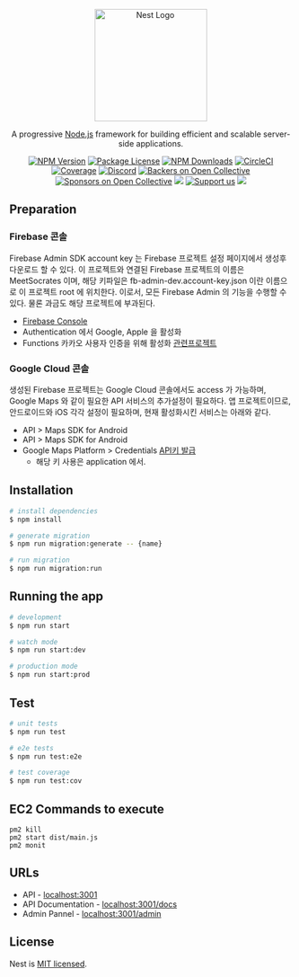 <p align="center">
  <a href="http://nestjs.com/" target="blank"><img src="https://nestjs.com/img/logo-small.svg" width="200" alt="Nest Logo" /></a>
</p>

[circleci-image]: https://img.shields.io/circleci/build/github/nestjs/nest/master?token=abc123def456
[circleci-url]: https://circleci.com/gh/nestjs/nest

  <p align="center">A progressive <a href="http://nodejs.org" target="_blank">Node.js</a> framework for building efficient and scalable server-side applications.</p>
    <p align="center">
<a href="https://www.npmjs.com/~nestjscore" target="_blank"><img src="https://img.shields.io/npm/v/@nestjs/core.svg" alt="NPM Version" /></a>
<a href="https://www.npmjs.com/~nestjscore" target="_blank"><img src="https://img.shields.io/npm/l/@nestjs/core.svg" alt="Package License" /></a>
<a href="https://www.npmjs.com/~nestjscore" target="_blank"><img src="https://img.shields.io/npm/dm/@nestjs/common.svg" alt="NPM Downloads" /></a>
<a href="https://circleci.com/gh/nestjs/nest" target="_blank"><img src="https://img.shields.io/circleci/build/github/nestjs/nest/master" alt="CircleCI" /></a>
<a href="https://coveralls.io/github/nestjs/nest?branch=master" target="_blank"><img src="https://coveralls.io/repos/github/nestjs/nest/badge.svg?branch=master#9" alt="Coverage" /></a>
<a href="https://discord.gg/G7Qnnhy" target="_blank"><img src="https://img.shields.io/badge/discord-online-brightgreen.svg" alt="Discord"/></a>
<a href="https://opencollective.com/nest#backer" target="_blank"><img src="https://opencollective.com/nest/backers/badge.svg" alt="Backers on Open Collective" /></a>
<a href="https://opencollective.com/nest#sponsor" target="_blank"><img src="https://opencollective.com/nest/sponsors/badge.svg" alt="Sponsors on Open Collective" /></a>
  <a href="https://paypal.me/kamilmysliwiec" target="_blank"><img src="https://img.shields.io/badge/Donate-PayPal-ff3f59.svg"/></a>
    <a href="https://opencollective.com/nest#sponsor"  target="_blank"><img src="https://img.shields.io/badge/Support%20us-Open%20Collective-41B883.svg" alt="Support us"></a>
  <a href="https://twitter.com/nestframework" target="_blank"><img src="https://img.shields.io/twitter/follow/nestframework.svg?style=social&label=Follow"></a>
</p>
  <!--[![Backers on Open Collective](https://opencollective.com/nest/backers/badge.svg)](https://opencollective.com/nest#backer)
  [![Sponsors on Open Collective](https://opencollective.com/nest/sponsors/badge.svg)](https://opencollective.com/nest#sponsor)-->

## Preparation

### Firebase 콘솔

Firebase Admin SDK account key 는 Firebase 프로젝트 설정 페이지에서 생성후 다운로드 할 수 있다. 이 프로젝트와 연결된 Firebase 프로젝트의 이름은 MeetSocrates 이며, 해당 키파일은 fb-admin-dev.account-key.json 이란 이름으로 이 프로젝트 root 에 위치한다. 이로서, 모든 Firebase Admin 의 기능을 수행할 수 있다. 물론 과금도 해당 프로젝트에 부과된다.

- [Firebase Console](https://console.firebase.google.com/project/meetsocrates-fd76c)
- Authentication 에서 Google, Apple 을 활성화
- Functions 카카오 사용자 인증을 위해 활성화 [관련프로젝트](https://github.com/jinseokoh/socrates-firebase-functions)

### Google Cloud 콘솔

생성된 Firebase 프로젝트는 Google Cloud 콘솔에서도 access 가 가능하며, Google Maps 와 같이 필요한 API 서비스의 추가설정이 필요하다. 앱 프로젝트이므로, 안드로이드와 iOS 각각 설정이 필요하며, 현재 활성화시킨 서비스는 아래와 같다.

- API > Maps SDK for Android
- API > Maps SDK for Android
- Google Maps Platform > Credentials [API키 발급](https://console.cloud.google.com/google/maps-apis/credentials)
  - 해당 키 사용은 application 에서.

## Installation

```bash
# install dependencies
$ npm install

# generate migration
$ npm run migration:generate -- {name}

# run migration
$ npm run migration:run
```

## Running the app

```bash
# development
$ npm run start

# watch mode
$ npm run start:dev

# production mode
$ npm run start:prod
```

## Test

```bash
# unit tests
$ npm run test

# e2e tests
$ npm run test:e2e

# test coverage
$ npm run test:cov
```

## EC2 Commands to execute

```
pm2 kill
pm2 start dist/main.js
pm2 monit
```

## URLs

- API - [localhost:3001](http://localhost:3001/)
- API Documentation - [localhost:3001/docs](http://localhost:3001/docs)
- Admin Pannel - [localhost:3001/admin](http://localhost:3001/admin)

## License

Nest is [MIT licensed](LICENSE).
